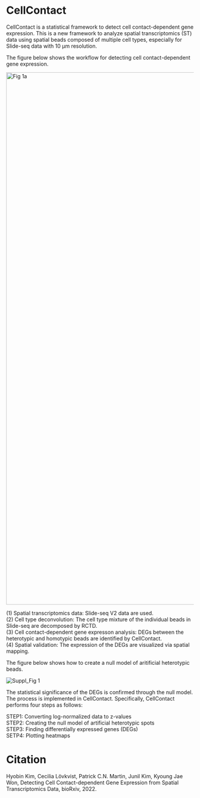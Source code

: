 # CellContact
CellContact is a statistical framework to detect cell contact-dependent gene expression. This is a new framework to analyze spatial transcriptomics (ST) data using spatial beads composed of multiple cell types, especially for Slide-seq data with 10 µm resolution. 

The figure below shows the workflow for detecting cell contact-dependent gene expression.

<img width="1426" alt="Fig 1a" src="https://user-images.githubusercontent.com/99720939/156026752-0f3dd260-3c00-48fb-974b-76d89e7b22ea.png">

(1) Spatial transcriptomics data: Slide-seq V2 data are used. <br>
(2) Cell type deconvolution: The cell type mixture of the individual beads in Slide-seq are decomposed by RCTD. <br>
(3) Cell contact-dependent gene expresson analysis: DEGs between the heterotypic and homotypic beads are identified by CellContact. <br>
(4) Spatial validation: The expression of the DEGs are visualized via spatial mapping.<br>

The figure below shows how to create a null model of aritificial heterotypic beads.

![Suppl_Fig 1](https://user-images.githubusercontent.com/99720939/156159727-6fe693aa-ce23-4760-9506-8d6bdde4cb37.png)

The statistical significance of the DEGs is confirmed through the null model. The process is implemented in CellContact. Specifically, CellContact performs four steps as follows:

STEP1: Converting log-normalized data to z-values <br>
STEP2: Creating the null model of artificial heterotypic spots <br>
STEP3: Finding differentially expressed genes (DEGs) <br>
SETP4: Plotting heatmaps <br> 


# Citation
Hyobin Kim, Cecilia Lövkvist, Patrick C.N. Martin, Junil Kim, Kyoung Jae Won, Detecting Cell Contact-dependent Gene Expression from Spatial Transcriptomics Data, bioRxiv, 2022.

